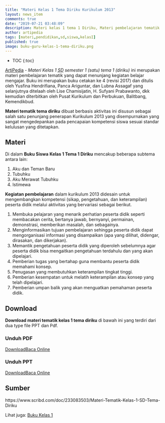 ```yaml
---
title: "Materi Kelas 1 Tema Diriku Kurikulum 2013"
layout: news_item
comments: true
date: "2019-07-21 03:48:09"
description: Materi kelas 1 tema 1 Diriku, Materi pembelajaran tematik kurikulum 2013 revisi 2017 yang diperuntukkan bagi siswa kelas 1 sekolah dasar sebagai penunjang dalam melaksanakan aktivitas pembelajaran dikelas.
author: artipedia
tags: [materi,pendidikan,sd,siswa,kelasI]
published: true
image: buku-guru-kelas-1-tema-diriku.png
---
```

* TOC
{:toc}

[ArtiPedia](/ "ArtiPedia") - *Materi Kelas 1 <acronym title="Sekolah Dasar">SD</acronym> semester 1 (satu) tema 1 (diriku)* ini merupakan materi pembelajaran tematik yang dapat menunjang kegiatan belajar mengajar. Buku ini merupakan buku cetakan ke 4 (revisi 2017) dan ditulis oleh Yusfina Hendrifiana, Panca Ariguntar, dan Lubna Assagaf yang selanjutnya ditelaah oleh Lise Chamisijatin, H. Sufyani Prabawanto, dkk kemudian diterbitkan oleh Pusat Kurikulum dan Perbukuan, Balitbang, Kemendikbud. 

**Materi tematik tema diriku** dibuat berbasis aktivitas ini disusun sebagai salah satu penunjang penerapan Kurikulum 2013 yang disempurnakan yang sangat mengedepankan pada pencapaian kompetensi siswa sesuai standar kelulusan yang ditetapkan.

## Materi
Di dalam <strong>Buku Siswa</strong> <strong>Kelas 1 Tema 1 Diriku</strong> mencakup beberapa subtema antara lain: 
1. Aku dan Teman Baru
2. Tubuhku
3. Aku Merawat Tubuhku
4. Istimewa

<b>Kegiatan pembelajaran</b> dalam kurikulum 2013 didesain untuk mengembangkan kompetensi (sikap, pengetahuan, dan keterampilan) peserta didik melalui aktivitas yang bervariasi sebagai berikut.
<ol><li>Membuka pelajaran yang menarik perhatian peserta didik seperti membacakan cerita, bertanya jawab, bernyanyi, permainan, demonstrasi, memberikan masalah, dan sebagainya.</li><li>Menginformasikan tujuan pembelajaran sehingga peserta didik dapat mengorganisasi informasi yang disampaikan (apa yang dilihat, didengar, dirasakan, dan dikerjakan).</li><li>Memantik pengetahuan peserta didik yang diperoleh sebelumnya agar peserta didik bisa mengaitkan pengetahuan terdahulu dan yang akan dipelajari.</li><li>Pemberian tugas yang bertahap guna membantu peserta didik memahami konsep.</li><li>Penugasan yang membutuhkan keterampilan tingkat tinggi.</li><li>Pemberian kesempatan untuk melatih keterampilan atau konsep yang telah dipelajari.</li><li>Pemberian umpan balik yang akan menguatkan pemahaman peserta didik.</li></ol>
  
## Download
**Download materi tematik kelas 1 tema diriku** di bawah ini yang terdiri dari dua type file PPT dan Pdf.

### Unduh PDF
<div>
<a class="button download" href="https://docs.google.com/uc?export=download&id=19yUn6I5TZj0PttZlnPVqY-K8I5MARzom" rel="nofollow" target="_blank" title="Download">Download</a><a class="button demo open-dialog" href="https://drive.google.com/file/d/19yUn6I5TZj0PttZlnPVqY-K8I5MARzom/preview" Title="Baca Online" rel="nofollow">Baca Online</a>
</div>


### Unduh PPT
<div>  
<a class="button download" href="https://docs.google.com/uc?export=download&id=1N2oH3-jDy_B9s2o9qKOU7OxdWgb64q7w" rel="nofollow" target="_blank" title="Download">Download</a><a class="button demo open-dialog" href="https://drive.google.com/file/d/1N2oH3-jDy_B9s2o9qKOU7OxdWgb64q7w/preview" Title="Baca Online" rel="nofollow">Baca Online</a>
</div>


## Sumber
<div class="sumber">https://www.scribd.com/doc/233083503/Materi-Tematik-Kelas-1-SD-Tema-Diriku</div>

Lihat juga: [Buku Kelas 1](https://artipedia.id/wiki/buku-guru-kelas-1-sd-kurikulum-2013-revisi.html "Buku Kelas 1")
